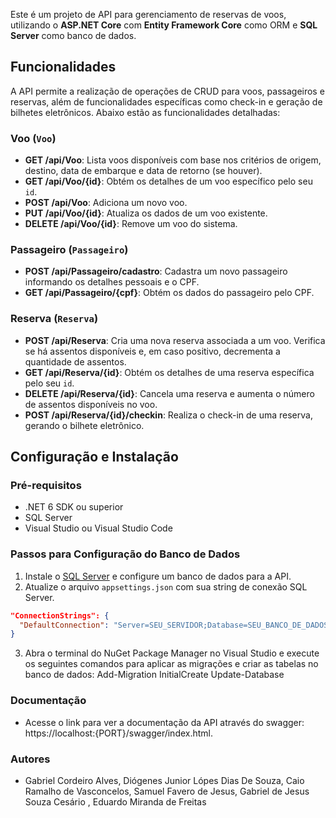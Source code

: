 
Este é um projeto de API para gerenciamento de reservas de voos, utilizando o **ASP.NET Core** com **Entity Framework Core** como ORM e **SQL Server** como banco de dados.

## Funcionalidades

A API permite a realização de operações de CRUD para voos, passageiros e reservas, além de funcionalidades específicas como check-in e geração de bilhetes eletrônicos. Abaixo estão as funcionalidades detalhadas:

### Voo (`Voo`)
- **GET /api/Voo**: Lista voos disponíveis com base nos critérios de origem, destino, data de embarque e data de retorno (se houver).
- **GET /api/Voo/{id}**: Obtém os detalhes de um voo específico pelo seu `id`.
- **POST /api/Voo**: Adiciona um novo voo.
- **PUT /api/Voo/{id}**: Atualiza os dados de um voo existente.
- **DELETE /api/Voo/{id}**: Remove um voo do sistema.

### Passageiro (`Passageiro`)
- **POST /api/Passageiro/cadastro**: Cadastra um novo passageiro informando os detalhes pessoais e o CPF.
- **GET /api/Passageiro/{cpf}**: Obtém os dados do passageiro pelo CPF.

### Reserva (`Reserva`)
- **POST /api/Reserva**: Cria uma nova reserva associada a um voo. Verifica se há assentos disponíveis e, em caso positivo, decrementa a quantidade de assentos.
- **GET /api/Reserva/{id}**: Obtém os detalhes de uma reserva específica pelo seu `id`.
- **DELETE /api/Reserva/{id}**: Cancela uma reserva e aumenta o número de assentos disponíveis no voo.
- **POST /api/Reserva/{id}/checkin**: Realiza o check-in de uma reserva, gerando o bilhete eletrônico.

## Configuração e Instalação

### Pré-requisitos
- .NET 6 SDK ou superior
- SQL Server
- Visual Studio ou Visual Studio Code

### Passos para Configuração do Banco de Dados

1. Instale o [SQL Server](https://www.microsoft.com/pt-br/sql-server/sql-server-downloads) e configure um banco de dados para a API.
2. Atualize o arquivo `appsettings.json` com sua string de conexão SQL Server.

```json
"ConnectionStrings": {
  "DefaultConnection": "Server=SEU_SERVIDOR;Database=SEU_BANCO_DE_DADOS;User Id=SEU_USUARIO;Password=SUA_SENHA;"
}
```
3. Abra o terminal do NuGet Package Manager no Visual Studio e execute os seguintes comandos para aplicar as migrações e criar as tabelas no banco de dados:
  Add-Migration InitialCreate
  Update-Database

### Documentação
- Acesse o link para ver a documentação da API através do swagger: https://localhost:{PORT}/swagger/index.html.

### Autores
- Gabriel Cordeiro Alves, Diógenes Junior Lópes Dias De Souza, Caio Ramalho de Vasconcelos, Samuel Favero de Jesus, Gabriel de Jesus Souza Cesário , Eduardo Miranda de Freitas
